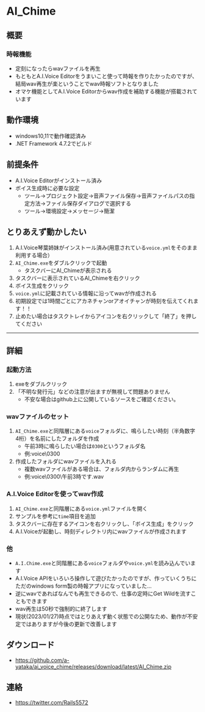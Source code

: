 # AI_Chime
## 概要
### 時報機能
- 定刻になったらwavファイルを再生
- もともとA.I.Voice Editorをうまいこと使って時報を作りたかったのですが、結局wav再生が楽ということでwav時報ソフトとなりました
- オマケ機能としてA.I.Voice Editorからwav作成を補助する機能が搭載されています

## 動作環境
- windows10,11で動作確認済み
- .NET Framework 4.7.2でビルド

## **前提条件**
- A.I.Voice Editorがインストール済み
- ボイス生成時に必要な設定
    - ツール->プロジェクト設定->音声ファイル保存->音声ファイルパスの指定方法->ファイル保存ダイアログで選択する
	- ツール->環境設定->メッセージ->簡潔

## とりあえず動かしたい
1. A.I.Voice琴葉姉妹がインストール済み(用意されている`voice.yml`をそのまま利用する場合）
2. `AI_Chime.exe`をダブルクリックで起動
	- タスクバーにAI_Chimeが表示される
3. タスクバーに表示されているAI_Chimeを右クリック
4. ボイス生成をクリック
5. `voice.yml`に記載されている情報に沿ってwavが作成される
6. 初期設定では1時間ごとにアカネチャンorアオイチャンが時刻を伝えてくれます！！
7. 止めたい場合はタスクトレイからアイコンを右クリックして「終了」を押してください

----
## 詳細
### 起動方法
1. exeをダブルクリック
2. 「不明な発行元」などの注意が出ますが無視して問題ありません
	- 不安な場合はgithub上に公開しているソースをご確認ください。

### wavファイルのセット
1. `AI_Chime.exe`と同階層にある`voice`フォルダに、鳴らしたい時刻（半角数字4桁）を名前にしたフォルダを作成
	- 午前3時に鳴らしたい場合は`0300`というフォルダ名
	- 例:voice\\0300
2. 作成したフォルダにwavファイルを入れる
	- 複数wavファイルがある場合は、フォルダ内からランダムに再生
	- 例:voice\\0300\\午前3時です.wav

### A.I.Voice Editorを使ってwav作成
1. `AI_Chime.exe`と同階層にある`voice.yml`ファイルを開く
2. サンプルを参考に`time`項目を追加
3. タスクバーに存在するアイコンを右クリックし、「ボイス生成」をクリック
4. A.I.Voiceが起動し、時刻ディレクトリ内にwavファイルが作成されます

### 他
- `A.I.Chime.exe`と同階層にある`voice`フォルダや`voice.yml`を読み込んでいます
- A.I.Voice APIをいろいろ操作して遊びたかったのですが、作っていくうちにただのwindows form製の時報アプリになっていました...
- 逆にwavであればなんでも再生できるので、仕事の定時にGet Wildを流すこともできます
- wav再生は50秒で強制的に終了します
- 現状(2023/01/27)時点ではとりあえず動く状態での公開なため、動作が不安定ではありますが今後の更新で改善します

## ダウンロード
- https://github.com/a-yataka/ai_voice_chime/releases/download/latest/AI_Chime.zip
 
## 連絡
- https://twitter.com/Rails5572